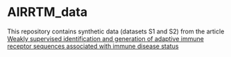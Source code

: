 # AIRRTM_data


This repository contains synthetic data (datasets S1 and S2) from the article [Weakly supervised identification and generation of adaptive immune receptor sequences associated with immune disease status](https://www.biorxiv.org/content/10.1101/2023.09.24.558823v1)
